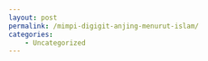 ```yaml
---
layout: post
permalink: /mimpi-digigit-anjing-menurut-islam/
categories:
    - Uncategorized
---
```


